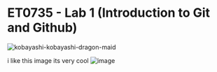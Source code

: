 # ET0735 - Lab 1 (Introduction to Git and Github)



![kobayashi-kobayashi-dragon-maid](https://user-images.githubusercontent.com/130963401/232409978-55c97663-b68e-4179-9371-4c38b7b1f2a9.gif)



i like this image its very cool
![image](https://user-images.githubusercontent.com/130963401/232413783-fed8dcf3-52f6-48f2-b553-abaa01ace6c3.png)
